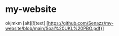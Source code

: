 # my-website
okjmkm
[alt][![text] [https://github.com/Senazz/my-website/blob/main/Soal%20UKL%20PBO.pdf}]

